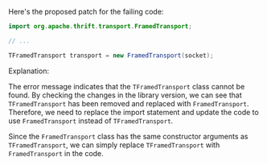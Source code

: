 Here's the proposed patch for the failing code:

```java
import org.apache.thrift.transport.FramedTransport;

// ...

TFramedTransport transport = new FramedTransport(socket);
```

Explanation:

The error message indicates that the `TFramedTransport` class cannot be found. By checking the changes in the library version, we can see that `TFramedTransport` has been removed and replaced with `FramedTransport`. Therefore, we need to replace the import statement and update the code to use `FramedTransport` instead of `TFramedTransport`.

Since the `FramedTransport` class has the same constructor arguments as `TFramedTransport`, we can simply replace `TFramedTransport` with `FramedTransport` in the code.